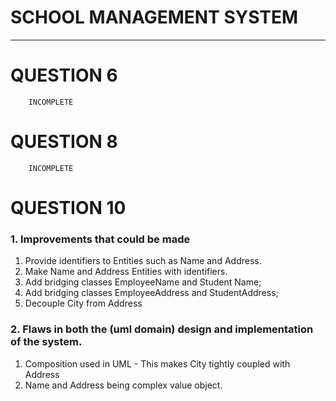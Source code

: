 # SCHOOL MANAGEMENT SYSTEM

---

# QUESTION 6
        INCOMPLETE

# QUESTION 8
        INCOMPLETE


# QUESTION 10

### 1. Improvements that could be made

   1. Provide identifiers to Entities such as Name and Address.
   2. Make Name and Address Entities with identifiers.
   3. Add bridging classes EmployeeName and Student Name;
   4. Add bridging classes EmployeeAddress and StudentAddress; 
   5. Decouple City from Address

### 2. Flaws in both the (uml domain) design and implementation of the system.

   1. Composition used in UML - This makes City tightly coupled with Address
   2. Name and Address being complex value object.
